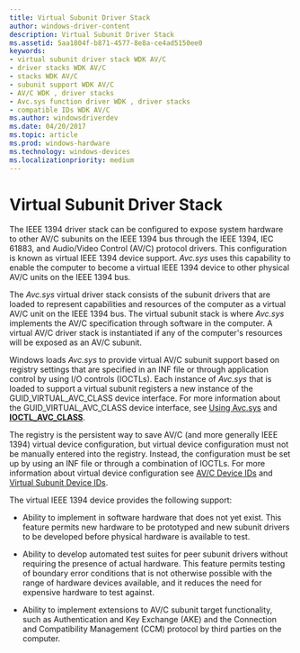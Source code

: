 ```yaml
---
title: Virtual Subunit Driver Stack
author: windows-driver-content
description: Virtual Subunit Driver Stack
ms.assetid: 5aa1804f-b871-4577-8e8a-ce4ad5150ee0
keywords:
- virtual subunit driver stack WDK AV/C
- driver stacks WDK AV/C
- stacks WDK AV/C
- subunit support WDK AV/C
- AV/C WDK , driver stacks
- Avc.sys function driver WDK , driver stacks
- compatible IDs WDK AV/C
ms.author: windowsdriverdev
ms.date: 04/20/2017
ms.topic: article
ms.prod: windows-hardware
ms.technology: windows-devices
ms.localizationpriority: medium
---
```


# Virtual Subunit Driver Stack


The IEEE 1394 driver stack can be configured to expose system hardware to other AV/C subunits on the IEEE 1394 bus through the IEEE 1394, IEC 61883, and Audio/Video Control (AV/C) protocol drivers. This configuration is known as virtual IEEE 1394 device support. *Avc.sys* uses this capability to enable the computer to become a virtual IEEE 1394 device to other physical AV/C units on the IEEE 1394 bus.

The *Avc.sys* virtual driver stack consists of the subunit drivers that are loaded to represent capabilities and resources of the computer as a virtual AV/C unit on the IEEE 1394 bus. The virtual subunit stack is where *Avc.sys* implements the AV/C specification through software in the computer. A virtual AV/C driver stack is instantiated if any of the computer's resources will be exposed as an AV/C subunit.

Windows loads *Avc.sys* to provide virtual AV/C subunit support based on registry settings that are specified in an INF file or through application control by using I/O controls (IOCTLs). Each instance of *Avc.sys* that is loaded to support a virtual subunit registers a new instance of the GUID\_VIRTUAL\_AVC\_CLASS device interface. For more information about the GUID\_VIRTUAL\_AVC\_CLASS device interface, see [Using Avc.sys](using-avc-sys.md) and [**IOCTL\_AVC\_CLASS**](https://msdn.microsoft.com/library/windows/hardware/ff560789).

The registry is the persistent way to save AV/C (and more generally IEEE 1394) virtual device configuration, but virtual device configuration must not be manually entered into the registry. Instead, the configuration must be set up by using an INF file or through a combination of IOCTLs. For more information about virtual device configuration see [AV/C Device IDs](av-c-device-identifiers.md) and [Virtual Subunit Device IDs](virtual-subunit-device-identifiers.md).

The virtual IEEE 1394 device provides the following support:

-   Ability to implement in software hardware that does not yet exist. This feature permits new hardware to be prototyped and new subunit drivers to be developed before physical hardware is available to test.

-   Ability to develop automated test suites for peer subunit drivers without requiring the presence of actual hardware. This feature permits testing of boundary error conditions that is not otherwise possible with the range of hardware devices available, and it reduces the need for expensive hardware to test against.

-   Ability to implement extensions to AV/C subunit target functionality, such as Authentication and Key Exchange (AKE) and the Connection and Compatibility Management (CCM) protocol by third parties on the computer.

 

 




